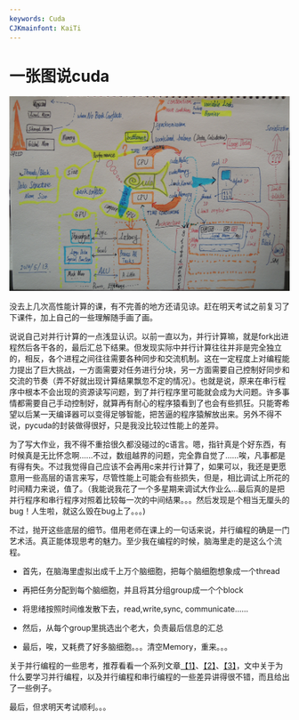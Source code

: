 ```yaml
---
keywords: Cuda
CJKmainfont: KaiTi
---
```


# 一张图说cuda

![cuda.jpg](20140513.jpg)

没去上几次高性能计算的课，有不完善的地方还请见谅。赶在明天考试之前复习了下课件，加上自己的一些理解随手画了画。

说说自己对并行计算的一点浅显认识。以前一直以为，并行计算嘛，就是fork出进程然后各干各的，最后汇总下结果。但发现实际中并行计算往往并非是完全独立的，相反，各个进程之间往往需要各种同步和交流机制。这在一定程度上对编程能力提出了巨大挑战，一方面需要对任务进行分块，另一方面需要自己控制好同步和交流的节奏（弄不好就出现计算结果飘忽不定的情况）。也就是说，原来在串行程序中根本不会出现的资源读写问题，到了并行程序里可能就会成为大问题。许多事情都需要自己手动控制好，就算再有耐心的程序猿看到了也会有些抓狂。只能寄希望以后某一天编译器可以变得足够智能，把苦逼的程序猿解放出来。另外不得不说，pycuda的封装做得很好，只是我没比较过性能上的差异。

为了写大作业，我不得不重拾很久都没碰过的c语言。嗯，指针真是个好东西，有时候真是无比怀念啊......不过，数组越界的问题，完全靠自觉了......唉，凡事都是有得有失。不过我觉得自己应该不会再用c来并行计算了，如果可以，我还是更愿意用一些高层的语言来写，尽管性能上可能会有些损失，但是，相比调试上所花的时间精力来说，值了。（我能说我花了一个多星期来调试大作业么...最后真的是把并行程序和串行程序对照着比较每一次的中间结果。。。然后发现是个相当无厘头的bug！人生啦，就这么毁在bug上了。。。)

不过，抛开这些底层的细节。借用老师在课上的一句话来说，并行编程的确是一门艺术活。真正能体现思考的魅力。至少我在编程的时候，脑海里走的是这么个流程。

- 首先，在脑海里虚拟出成千上万个脑细胞，把每个脑细胞想象成一个thread

- 再把任务分配到每个脑细胞，并且将其分组group成一个个block

- 将思绪按照时间维发散下去，read,write,sync, communicate......

- 然后，从每个group里挑选出个老大，负责最后信息的汇总

- 最后，唉，又耗费了好多脑细胞。。。清空Memory，重来。。。

关于并行编程的一些思考，推荐看看一个系列文章[【1】](http://devblogs.nvidia.com/parallelforall/thinking-parallel-part-i-collision-detection-gpu/)、[【2】](http://devblogs.nvidia.com/parallelforall/thinking-parallel-part-ii-tree-traversal-gpu/)、[【3】](http://devblogs.nvidia.com/parallelforall/thinking-parallel-part-iii-tree-construction-gpu/)，文中关于为什么要学习并行编程，以及并行编程和串行编程的一些差异讲得很不错，而且给出了一些例子。

最后，但求明天考试顺利。。。